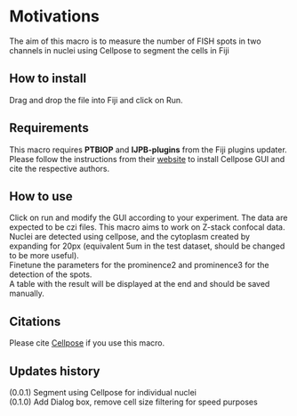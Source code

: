 # Motivations


The aim of this macro is to measure the number of FISH spots in two channels in nuclei using Cellpose to segment the cells in Fiji

## How to install

Drag and drop the file into Fiji and click on Run.

## Requirements

This macro requires **PTBIOP** and **IJPB-plugins** from the Fiji plugins updater. Please follow the instructions from their [website](https://github.com/MouseLand/cellpose) to install Cellpose GUI and cite the respective authors.

## How to use

Click on run and modify the GUI according to your experiment. The data are expected to be czi files. This macro aims to work on Z-stack confocal data.
<br>Nuclei are detected using cellpose, and the cytoplasm created by expanding for 20px (equivalent 5um in the test dataset, should be changed to be more useful).
<br>Finetune the parameters for the prominence2 and prominence3 for the detection of the spots. 
<br>A table with the result will be displayed at the end and should be saved manually.

## Citations

Please cite [Cellpose](https://www.nature.com/articles/s41592-020-01018-x) if you use this macro.

## Updates history
(0.0.1) Segment using Cellpose for individual nuclei
<br>(0.1.0) Add Dialog box, remove cell size filtering for speed purposes

